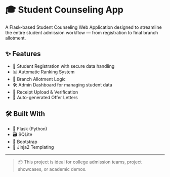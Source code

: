 # 🎓 Student Counseling App

A Flask-based Student Counseling Web Application designed to streamline the entire student admission workflow — from registration to final branch allotment.

## ✨ Features

- 📝 Student Registration with secure data handling  
- 📊 Automatic Ranking System  
- 🏫 Branch Allotment Logic  
- 🛠️ Admin Dashboard for managing student data  
- 📄 Receipt Upload & Verification  
- 🎫 Auto-generated Offer Letters  

## 🛠️ Built With

- 🐍 Flask (Python)
- 🗃️ SQLite
- 🎨 Bootstrap
- 🧠 Jinja2 Templating

---

> 📦 This project is ideal for college admission teams, project showcases, or academic demos.


